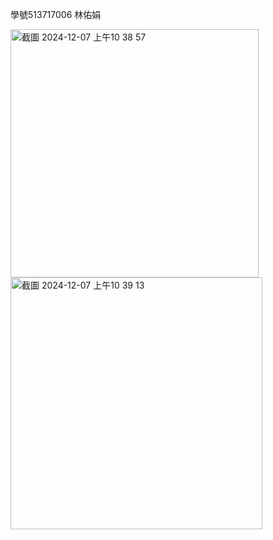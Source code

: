 學號513717006 林佑娟

<img width="397" alt="截圖 2024-12-07 上午10 38 57" src="https://github.com/user-attachments/assets/c50fec5b-9ee1-48ba-8ca2-411afe7b651d">

<img width="403" alt="截圖 2024-12-07 上午10 39 13" src="https://github.com/user-attachments/assets/5cc3da4c-3f83-415a-af13-77ae1181342d">




